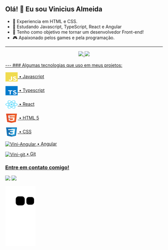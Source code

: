 ## Olá! 🤟 Eu sou Vinicius Almeida

- 🔭 Experiencia em HTML e CSS.
- 🌱 Estudando Javascript, TypeScript, React e Angular
- 👾 Tenho como objetivo me tornar um desenvolvedor Front-end!
- 🎮 Apaixonado pelos games e pela programação.
---
<div align="center">
  <a href="https://github.com/viniciusvlmeidajs">
  <img height="180em" src="https://github-readme-stats.vercel.app/api?username=viniciusalmeidajs&show_icons=true&theme=tokyonight&include_all_commits=true&count_private=true"/>
  <img height="130em" src="https://github-readme-stats.vercel.app/api/top-langs/?username=viniciusalmeidajs&layout=compact&langs_count=7&theme=tokyonight"/>
</div>
<div style="display: inline_block"><br>
<div>
  ---
### Algumas tecnologias que uso em meus projetos:
  </div>


 <img align="center" alt="Vini-Js" height="30" width="40" src="https://raw.githubusercontent.com/devicons/devicon/master/icons/javascript/javascript-plain.svg"> • Javascript

<img align="center" alt="Vini-Ts" height="30" width="40" src="https://raw.githubusercontent.com/devicons/devicon/master/icons/typescript/typescript-plain.svg"> • Typescript 

<img align="center" alt="Vini-React" height="30" width="40" src="https://raw.githubusercontent.com/devicons/devicon/master/icons/react/react-original.svg"> • React
  
<img align="center" alt="Vini-HTML" height="30" width="40" src="https://raw.githubusercontent.com/devicons/devicon/master/icons/html5/html5-original.svg"> • HTML 5

<img align="center" alt="Vini-CSS" height="30" width="40" src="https://raw.githubusercontent.com/devicons/devicon/master/icons/css3/css3-original.svg"> • CSS 

<img align="center" alt="Vini-Angular" height="30" width="40" src="https://cdn.jsdelivr.net/gh/devicons/devicon/icons/angularjs/angularjs-plain.svg"> • Angular

<img align="center" alt="Vini-git" height="30" width="40" src= "https://cdn.jsdelivr.net/gh/devicons/devicon/icons/git/git-plain.svg"> • Git
      
</div>

### Entre em contato comigo!

<div>
 <a href = "mailto:vinialexandre56@gmail.com"><img src="https://img.shields.io/badge/Gmail-D14836?style=for-the-badge&logo=gmail&logoColor=white"></a>
  <a href="https://www.linkedin.com/in/vinicius-almeida-050836155" target="_blank"><img src="https://img.shields.io/badge/-LinkedIn-%230077B5?style=for-the-badge&logo=linkedin&logoColor=white" target="_blank"></a> 
</div>

![Snake animation](https://github.com/viniciusalmeidajs/viniciusalmeidajs/blob/output/github-contribution-grid-snake.svg)
 
